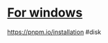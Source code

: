 # [For windows](https://github.com/zerone0x/tmpbackup/issues/98)

https://pnpm.io/installation #disk 